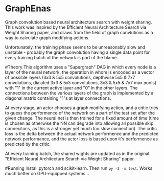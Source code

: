 # GraphEnas
Graph convolution based neural architecture search with weight sharing.
This work was inspired by the Efficient Neural Architecture Search via Weight Sharing paper,
and draws from the field of graph convlutions as a way to calculate graph modifying actions.

Unfortunately, the training phase seems to be unreasonably slow and unstable - probably the graph
convolution having a single data point for every training batch of the network is part of the blame.

#Theory
This algorithm uses a "Supergraph" DAG in which every node is a layer of the neural network, the operation in whom is encoded as a vector of possible layers (3x3 & 5x5 convolutions, depthwise 5x5 & 7x7 convolutions, dialated 3x3 & 5x5 convolutions, 3x3 & 5x5 & 7x7 max pools) with "1" in the current active layer and "0" in the other layers. The connections between the various layers of the graph is implemented by a diagonal matrix containing "1"s at layer connections.

At every stage, an actor chooses a graph modifying action, and a critic tries to guess the performence of the network on a part of the test set after the given change. The neural net is then trained for a fixed amount of time (time is chosen as otherwise the NN can degrade into allowing all possible skip connecitons, as this is a stronger yet much too slow connection). The critic loss is the delta between the actual network performence and the predicted network performance, and the actor loss is based upon it's performence as predicted by the critic.

At every training batch, the shared wights are updated as in the original "Efficient Neural Architecture Search via Weight Sharing" paper.

#Running
Install pytorch and scikit-learn. Then run `py -3 -m test`. Works much better on GPU-equipped systems...
